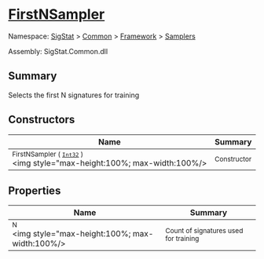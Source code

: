 # [FirstNSampler](./FirstNSampler.md)

Namespace: [SigStat]() > [Common](./../../README.md) > [Framework]() > [Samplers](./README.md)

Assembly: SigStat.Common.dll

## Summary
Selects the first N signatures for training

## Constructors

| Name | Summary | 
| --- | --- | 
| <sub>FirstNSampler ( [`Int32`](https://docs.microsoft.com/en-us/dotnet/api/System.Int32) )</sub><div style="pointer-events:none; cursor:default; width=200"><img style="max-height:100%; max-width:100%/></div>| <sub>Constructor</sub>| <br>


## Properties

| Name | Summary | 
| --- | --- | 
| <sub>N</sub><div style="pointer-events:none; cursor:default; width=200"><img style="max-height:100%; max-width:100%/></div>| <sub>Count of signatures used for training</sub>| <br>


